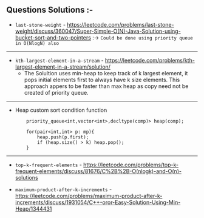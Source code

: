 ## Questions Solutions :-

* `last-stone-weight` - https://leetcode.com/problems/last-stone-weight/discuss/360047/Super-Simple-O(N)-Java-Solution-using-bucket-sort-and-two-pointers :-> `Could be done using priority queue in O(NlogN) also`
<hr>

* `kth-largest-element-in-a-stream` - https://leetcode.com/problems/kth-largest-element-in-a-stream/solution/ 
    * The Solultion uses min-heap to keep track of k largest element, it pops initial elements first to always have k size elements. This approach appers to be faster than max heap as copy need not be created of priority queue.

<hr>

* Heap custom sort condition function
    ``` auto comp = [&mp](int n1, int n2){return mp[n1]>mp[n2];};
        priority_queue<int,vector<int>,decltype(comp)> heap(comp);
        
        for(pair<int,int> p: mp){
            heap.push(p.first);
            if (heap.size() > k) heap.pop();
        }
    ```

<hr>

* `top-k-frequent-elements`  - https://leetcode.com/problems/top-k-frequent-elements/discuss/81676/C%2B%2B-O(nlogk)-and-O(n)-solutions 

* `maximum-product-after-k-increments` - https://leetcode.com/problems/maximum-product-after-k-increments/discuss/1931054/C++-oror-Easy-Solution-Using-Min-Heap/1344431